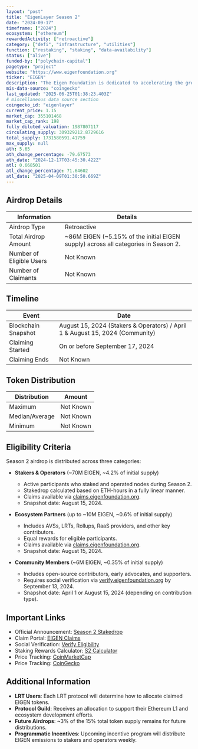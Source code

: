 ```yaml
---
layout: "post"
title: "EigenLayer Season 2"
date: "2024-09-17"
timeframe: ["2024"]
ecosystem: ["ethereum"]
rewardedActivity: ["retroactive"]
category: ["defi", "infrastructure", "utilities"]
function: ["restaking", "staking", "data-availability"]
status: ["alive"]
funded-by: ["polychain-capital"]
pagetype: "project"
website: "https://www.eigenfoundation.org"
ticker: "EIGEN"
description: "The Eigen Foundation is dedicated to accelerating the growth of the EigenLayer ecosystem, which enables staked ETH to be used as cryptoeconomic security for protocols beyond Ethereum, fostering open innovation."
mis-data-source: "coingecko"
last_updated: "2025-06-25T01:38:23.403Z"
# miscellaneous data source section
coingecko_id: "eigenlayer"
current_price: 1.15
market_cap: 355101468
market_cap_rank: 198
fully_diluted_valuation: 1987807117
circulating_supply: 309329212.8729616
total_supply: 1731580591.41759
max_supply: null
ath: 5.65
ath_change_percentage: -79.67573
ath_date: "2024-12-17T03:45:30.422Z"
atl: 0.668501
atl_change_percentage: 71.64602
atl_date: "2025-04-09T01:30:50.669Z"
---
```


## Airdrop Details

| Information              | Details                                                                            |
| ------------------------ | ---------------------------------------------------------------------------------- |
| Airdrop Type             | Retroactive                                                         |
| Total Airdrop Amount     | ~86M EIGEN (~5.15% of the initial EIGEN supply) across all categories in Season 2. |
| Number of Eligible Users | Not Known                                                                          |
| Number of Claimants      | Not Known                                                                          |

## Timeline

| Event               | Date                                                                          |
| ------------------- | ----------------------------------------------------------------------------- |
| Blockchain Snapshot | August 15, 2024 (Stakers & Operators) / April 1 & August 15, 2024 (Community) |
| Claiming Started    | On or before September 17, 2024                                               |
| Claiming Ends       | Not Known                                                                     |

## Token Distribution

| Distribution   | Amount    |
| -------------- | --------- |
| Maximum        | Not Known |
| Median/Average | Not Known |
| Minimum        | Not Known |

## Eligibility Criteria

Season 2 airdrop is distributed across three categories:

- **Stakers & Operators** (~70M EIGEN, ~4.2% of initial supply)

  - Active participants who staked and operated nodes during Season 2.
  - Stakedrop calculated based on ETH-hours in a fully linear manner.
  - Claims available via [claims.eigenfoundation.org](https://claims.eigenfoundation.org).
  - Snapshot date: August 15, 2024.

- **Ecosystem Partners** (up to ~10M EIGEN, ~0.6% of initial supply)

  - Includes AVSs, LRTs, Rollups, RaaS providers, and other key contributors.
  - Equal rewards for eligible participants.
  - Claims available via [claims.eigenfoundation.org](https://claims.eigenfoundation.org).
  - Snapshot date: August 15, 2024.

- **Community Members** (~6M EIGEN, ~0.35% of initial supply)
  - Includes open-source contributors, early advocates, and supporters.
  - Requires social verification via [verify.eigenfoundation.org](https://verify.eigenfoundation.org) by September 13, 2024.
  - Snapshot date: April 1 or August 15, 2024 (depending on contribution type).

## Important Links

- Official Announcement: [Season 2 Stakedrop](https://blog.eigenfoundation.org/season-2-stakedrop/)
- Claim Portal: [EIGEN Claims](https://claims.eigenfoundation.org)
- Social Verification: [Verify Eligibility](https://verify.eigenfoundation.org)
- Staking Rewards Calculator: [S2 Calculator](https://s2calculator.eigenfoundation.org)
- Price Tracking: [CoinMarketCap](https://coinmarketcap.com/currencies/eigen)
- Price Tracking: [CoinGecko](https://www.coingecko.com/en/coins/eigen)

## Additional Information

- **LRT Users**: Each LRT protocol will determine how to allocate claimed EIGEN tokens.
- **Protocol Guild**: Receives an allocation to support their Ethereum L1 and ecosystem development efforts.
- **Future Airdrops**: ~3% of the 15% total token supply remains for future distributions.
- **Programmatic Incentives**: Upcoming incentive program will distribute EIGEN emissions to stakers and operators weekly.